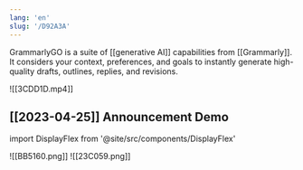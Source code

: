```yaml
---
lang: 'en'
slug: '/D92A3A'
---
```


GrammarlyGO is a suite of [[generative AI]] capabilities from [[Grammarly]]. It considers your context, preferences, and goals to instantly generate high-quality drafts, outlines, replies, and revisions.

![[3CDD1D.mp4]]

## [[2023-04-25]] Announcement Demo

import DisplayFlex from '@site/src/components/DisplayFlex'

<DisplayFlex>

![[BB5160.png]]
![[23C059.png]]

</DisplayFlex>
